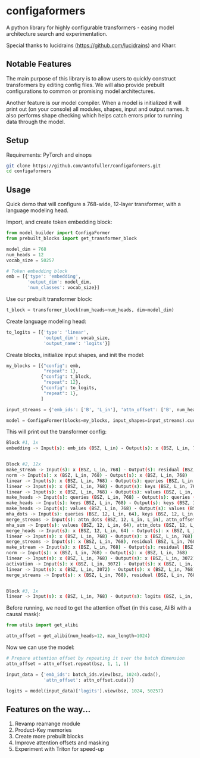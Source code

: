 # configaformers
A python library for highly configurable transformers - easing model architecture search and experimentation.

Special thanks to lucidrains (https://github.com/lucidrains) and Kharr.

## Notable Features
The main purpose of this library is to allow users to quickly construct transformers by editing config files. We will also provide prebuilt configurations to common or promising model architectures.

Another feature is our model compiler. When a model is initialized it will print out (on your console) all modules, shapes, input and output names. It also performs shape checking which helps catch errors prior to running data through the model.

## Setup
Requirements: PyTorch and einops
```bash
git clone https://github.com/antofuller/configaformers.git
cd configaformers
```

## Usage
Quick demo that will configure a 768-wide, 12-layer transformer, with a language modeling head.

Import, and create token embedding block:

```python
from model_builder import ConfigaFormer
from prebuilt_blocks import get_transformer_block

model_dim = 768
num_heads = 12
vocab_size = 50257

# Token embedding block
emb = [{'type': 'embedding',
        'output_dim': model_dim,
        'num_classes': vocab_size}]
```

Use our prebuilt transformer block:

```python
t_block = transformer_block(num_heads=num_heads, dim=model_dim)
```

Create language modeling head:

```python
to_logits = [{'type': 'linear',
              'output_dim': vocab_size,
              'output_name': 'logits'}]
```

Create blocks, initialize input shapes, and init the model:

```python
my_blocks = [{"config": emb,
              "repeat": 1},
             {"config": t_block,
              "repeat": 12},
             {"config": to_logits,
              "repeat": 1},
             ]

input_streams = {'emb_ids': ['B', 'L_in'], 'attn_offset': ['B', num_heads, 'L_in', 'L_in'],}

model = ConfigaFormer(blocks=my_blocks, input_shapes=input_streams).cuda()
```

This will print out the transformer config:

```bash
Block #1, 1x
embedding -> Input(s): emb_ids (BSZ, L_in) - Output(s): x (BSZ, L_in, 768)


Block #2, 12x
make_stream -> Input(s): x (BSZ, L_in, 768) - Output(s): residual (BSZ, L_in, 768)
norm -> Input(s): x (BSZ, L_in, 768) - Output(s): x (BSZ, L_in, 768)
linear -> Input(s): x (BSZ, L_in, 768) - Output(s): queries (BSZ, L_in, 768)
linear -> Input(s): x (BSZ, L_in, 768) - Output(s): keys (BSZ, L_in, 768)
linear -> Input(s): x (BSZ, L_in, 768) - Output(s): values (BSZ, L_in, 768)
make_heads -> Input(s): queries (BSZ, L_in, 768) - Output(s): queries (BSZ, 12, L_in, 64)
make_heads -> Input(s): keys (BSZ, L_in, 768) - Output(s): keys (BSZ, 12, L_in, 64)
make_heads -> Input(s): values (BSZ, L_in, 768) - Output(s): values (BSZ, 12, L_in, 64)
mha_dots -> Input(s): queries (BSZ, 12, L_in, 64), keys (BSZ, 12, L_in, 64) - Output(s): attn_dots (BSZ, 12, L_in, L_in)
merge_streams -> Input(s): attn_dots (BSZ, 12, L_in, L_in), attn_offset (B, 12, L_in, L_in) - Output(s): attn_dots (BSZ, 12, L_in, L_in)
mha_sum -> Input(s): values (BSZ, 12, L_in, 64), attn_dots (BSZ, 12, L_in, L_in) - Output(s): x (BSZ, 12, L_in, 64)
merge_heads -> Input(s): x (BSZ, 12, L_in, 64) - Output(s): x (BSZ, L_in, 768)
linear -> Input(s): x (BSZ, L_in, 768) - Output(s): x (BSZ, L_in, 768)
merge_streams -> Input(s): x (BSZ, L_in, 768), residual (BSZ, L_in, 768) - Output(s): x (BSZ, L_in, 768)
make_stream -> Input(s): x (BSZ, L_in, 768) - Output(s): residual (BSZ, L_in, 768)
norm -> Input(s): x (BSZ, L_in, 768) - Output(s): x (BSZ, L_in, 768)
linear -> Input(s): x (BSZ, L_in, 768) - Output(s): x (BSZ, L_in, 3072)
activation -> Input(s): x (BSZ, L_in, 3072) - Output(s): x (BSZ, L_in, 3072)
linear -> Input(s): x (BSZ, L_in, 3072) - Output(s): x (BSZ, L_in, 768)
merge_streams -> Input(s): x (BSZ, L_in, 768), residual (BSZ, L_in, 768) - Output(s): x (BSZ, L_in, 768)


Block #3, 1x
linear -> Input(s): x (BSZ, L_in, 768) - Output(s): logits (BSZ, L_in, 50257)
```

Before running, we need to get the attention offset (in this case, AliBi with a causal mask):

```python
from utils import get_alibi

attn_offset = get_alibi(num_heads=12, max_length=1024)
```

Now we can use the model:

```python
# Prepare attention offset by repeating it over the batch dimension
attn_offset = attn_offset.repeat(bsz, 1, 1, 1)

input_data = {'emb_ids': batch_ids.view(bsz, 1024).cuda(),
              'attn_offset': attn_offset.cuda()}

logits = model(input_data)['logits'].view(bsz, 1024, 50257)
```

## Features on the way...
1. Revamp rearrange module
2. Product-Key memories
3. Create more prebuilt blocks
4. Improve attention offsets and masking
5. Experiment with Triton for speed-up